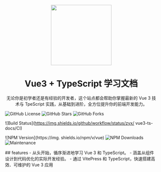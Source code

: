 <p align="center">
<img src="http://niit-soft.oss-cn-hangzhou.aliyuncs.com/logo.png"
style="width:200px;"/>
</p>
<h1 align="center">Vue3 + TypeScript 学习文档</h1>
<p align="center">
无论你是初学者还是有经验的开发者，这个站点都会帮助你掌握最新的 Vue 3 技术与 TpeScript
实践，从基础到进阶，全方位提升你的前端开发能力。
</p>

<p>

![GitHub License](https://img,shields,io/github/license/fhqyhsl/vue3-ts-docss)
![GitHub Stars](https://img.shields,io/github/stars/hqyhsl/vue3-ts-docss)
![GitHub Forks](https://img.shields,io/github/forks/hqyhsl/vue3-ts-docss)

![Build Status](https://img.shields.io/github/workflow/status/zyx/
vue3-ts-docs/CI)

![NPM Version](https://img. shields.io/npm/v/vue)
![NPM Downloads](https://img.shields.io/npm/dw/vue)
![Maintenance](https://img.shields.io/maintenance/yes/2024)

</p>
## features
 - 从头开始，循序渐进地学习 Vue 3 和 TypeScript。
 - 涵盖从组件设计到代码优化的实际开发经验。
 - 通过 VitePress 和 TypeScript，快速搭建高效、可维护的 Vue 3 应用
